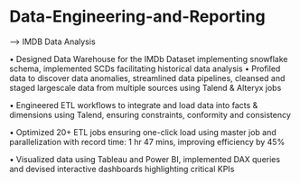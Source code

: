 # Data-Engineering-and-Reporting

--> IMDB Data Analysis

• Designed Data Warehouse for the IMDb Dataset implementing snowflake schema, implemented SCDs facilitating historical data analysis
• Profiled data to discover data anomalies, streamlined data pipelines, cleansed and staged largescale data from multiple sources using Talend & Alteryx jobs

• Engineered ETL workflows to integrate and load data into facts & dimensions using Talend, ensuring constraints, conformity and consistency

• Optimized 20+ ETL jobs ensuring one-click load using master job and parallelization with record time: 1 hr 47 mins, improving efficiency by 45%

• Visualized data using Tableau and Power BI, implemented DAX queries and devised interactive dashboards highlighting critical KPIs

